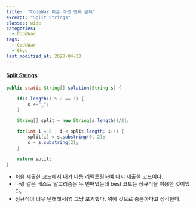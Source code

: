 ```yaml
---
title:  "CodeWar 마흔 여섯 번째 문제"
excerpt: "Split Strings"
classes: wide
categories:
  - CodeWar
tags:
  - CodeWar
  - 6kyu
last_modified_at: 2020-04-30
---
```


#### [Split Strings](https://www.codewars.com/kata/515de9ae9dcfc28eb6000001)

```java
public static String[] solution(String s) {

    if(s.length() % 2 == 1) {
        s +="_";
    }

    String[] split = new String[s.length()/2];

    for(int i = 0 ; i < split.length; i++) {
        split[i] = s.substring(0, 2);
        s = s.substring(2);
    }

    return split;
}
```

* 처음 제출한 코드에서 내가 나름 리펙토링하여 다시 제출한 코드이다.
* 나랑 같은 베스트 알고리즘은 두 번째였는데 best 코드는 정규식을 이용한 것이었다.
* 정규식이 너무 난해해서(?) 그냥 포기했다. 위에 것으로 충분하다고 생각한다.
